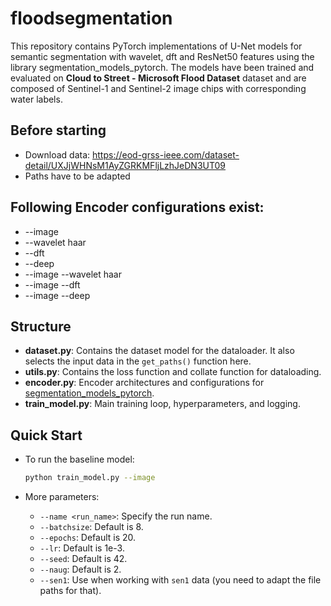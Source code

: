 # floodsegmentation

This repository contains PyTorch implementations of U-Net models for semantic segmentation with wavelet, dft and ResNet50 features using the library segmentation_models_pytorch.
The models have been trained and evaluated on **Cloud to Street - Microsoft Flood Dataset** dataset and are composed of Sentinel-1 and Sentinel-2 image chips with corresponding water labels.

## Before starting
* Download data: https://eod-grss-ieee.com/dataset-detail/UXJjWHNsM1AyZGRKMFljLzhJeDN3UT09
* Paths have to be adapted

## Following Encoder configurations exist:
* --image
* --wavelet haar
* --dft
* --deep
* --image --wavelet haar
* --image --dft
* --image --deep

## Structure
* **dataset.py**: Contains the dataset model for the dataloader. It also selects the input data in the `get_paths()` function here.
* **utils.py**: Contains the loss function and collate function for dataloading.
* **encoder.py**: Encoder architectures and configurations for [segmentation_models_pytorch](https://github.com/qubvel-org/segmentation_models.pytorch).
* **train_model.py**: Main training loop, hyperparameters, and logging.

## Quick Start
* To run the baseline model:
    ```bash
    python train_model.py --image
    ```

* More parameters:
    * `--name <run_name>`: Specify the run name.
    * `--batchsize`: Default is 8.
    * `--epochs`: Default is 20.
    * `--lr`: Default is 1e-3.
    * `--seed`: Default is 42.
    * `--naug`: Default is 2.
    * `--sen1`: Use when working with `sen1` data (you need to adapt the file paths for that).
